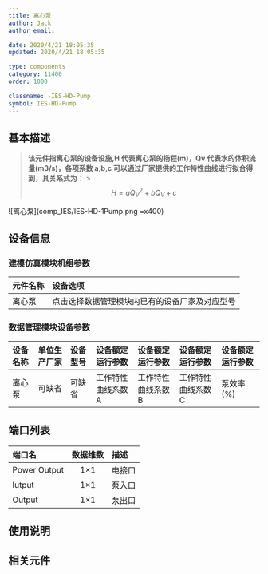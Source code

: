 ```yaml
---
title: 离心泵
author: Jack
author_email:

date: 2020/4/21 18:05:35
updated: 2020/4/21 18:05:35

type: components
category: 11400
order: 1000

classname: -IES-HD-Pump
symbol: IES-HD-Pump
---
```


## 基本描述

> **该元件指离心泵的设备设施,H 代表离心泵的扬程(m)，Qv 代表水的体积流量(m3/s)，各项系数 a,b,c 可以通过厂家提供的工作特性曲线进行拟合得到，其关系式为：** > $$H = aQ_{V}^{2} + bQ_{V} + c$$

![离心泵](comp_IES/IES-HD-1Pump.png =x400)

## 设备信息

### 建模仿真模块机组参数

| 元件名称 | 设备选项                                       |
| :------- | :--------------------------------------------- |
| 离心泵   | 点击选择数据管理模块内已有的设备厂家及对应型号 |

### 数据管理模块设备参数

| 设备名称 | 单位生产厂家 | 设备型号 | 设备额定运行参数   | 设备额定运行参数   | 设备额定运行参数   | 设备额定运行参数 |
| :------- | :----------- | :------- | :----------------- | :----------------- | :----------------- | :--------------- |
| 离心泵   | 可缺省       | 可缺省   | 工作特性曲线系数 A | 工作特性曲线系数 B | 工作特性曲线系数 C | 泵效率(%)        |

## 端口列表

| 端口名       | 数据维数 | 描述   |
| :----------- | :------: | :----- |
| Power Output |   1×1    | 电接口 |
| Iutput       |   1×1    | 泵入口 |
| Output       |   1×1    | 泵出口 |

## 使用说明

## 相关元件
